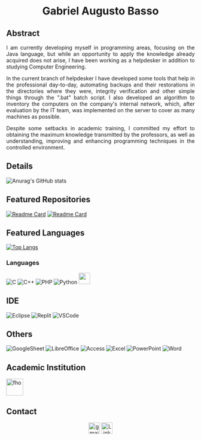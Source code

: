 <!-- o uso de # principal (título), qunado utilio ## são subcategorias (subtitulos) -->

<h1 align=center>Gabriel Augusto Basso</h1>

## Abstract
<p align=justify>I am currently developing myself in programming areas, focusing on the Java language, but while an opportunity to apply the knowledge already acquired does not arise, I have been working as a helpdesker in addition to studying Computer Engineering.</p>

<p align=justify>In the current branch of helpdesker I have developed some tools that help in the professional day-to-day, automating backups and their restorations in the directories where they were, integrity verification and other simple things through the ".bat" batch script. I also developed an algorithm to inventory the computers on the company's internal network, which, after evaluation by the IT team, was implemented on the server to cover as many machines as possible.</p>

<p align=justify>Despite some setbacks in academic training, I committed my effort to obtaining the maximum knowledge transmitted by the professors, as well as understanding, improving and enhancing programming techniques in the controlled environment.</p>


<!--
Importante, links: 
https://github.com/anuraghazra/github-readme-stats#github-stats-card
https://github.com/alexandresanlim/Badges4-README.md-Profile#-analytics-
https://devicon.dev/
https://getemoji.com/

Vídeo que explica como utilizar
https://www.youtube.com/watch?v=bcAym0r4wCg
-->

##
## Details
<!-- Esse código, faz um resumo do seu perfil-->
![Anurag's GitHub stats](https://github-readme-stats.vercel.app/api?username=BassoGabriel&show_icons=true&theme=dark)

##
## Featured Repositories
<!-- Destaque nos repositórios -->
[![Readme Card](https://github-readme-stats.vercel.app/api/pin/?username=BassoGabriel&repo=initPython&theme=dark)](https://github.com/BassoGabriel/InitPython)
[![Readme Card](https://github-readme-stats.vercel.app/api/pin/?username=BassoGabriel&repo=LotsBath&theme=dark)](https://github.com/BassoGabriel/LotsBath)


## 
## Featured Languages
<!-- Esta parte serve para deixar em destaque um item que eu queira no repositório principal -->
<!-- Não esquecer de alterar o username e repo, para alterar de qual usuário estará olhando o repositório-->
<!-- Este código mostra as linguagens utilizadas em seu perfíl, serve para descatar a quantidade de liguagens de programções e qual o conhecimento dela no perfíl -->
[![Top Langs](https://github-readme-stats.vercel.app/api/top-langs/?username=BassoGabriel&layout=donut&theme=dark)](https://github.com/BassoGabriel?tab=repositories)

### Languages
![C](https://img.shields.io/badge/C-00599C?style=for-the-badge&logo=c&logoColor=white)
![C++](https://img.shields.io/badge/C%2B%2B-00599C?style=for-the-badge&logo=c%2B%2B&logoColor=white)
![PHP](https://img.shields.io/badge/PHP-777BB4?style=for-the-badge&logo=php&logoColor=white)
![Python](https://img.shields.io/badge/Python-FFD43B?style=for-the-badge&logo=python&logoColor=blue)
<img src="https://cdn.jsdelivr.net/gh/devicons/devicon/icons/windows8/windows8-original.svg" height='30'/>      

##
## IDE
<!-- ![Delphi](https://img.shields.io/badge/Delphi_RAD_Studio-B22222?style=for-the-badge&logo=delphi&logoColor=white) -->
![Eclipse](https://img.shields.io/badge/Eclipse-2C2255?style=for-the-badge&logo=eclipse&logoColor=white)
![Replit](https://img.shields.io/badge/replit-667881?style=for-the-badge&logo=replit&logoColor=white)
![VSCode](https://img.shields.io/badge/VSCode-0078D4?style=for-the-badge&logo=visual%20studio%20code&logoColor=white)

##
## Others
![GoogleSheet](https://img.shields.io/badge/Google%20Sheets-34A853?style=for-the-badge&logo=google-sheets&logoColor=white)
![LibreOffice](https://img.shields.io/badge/LibreOffice-18A303?style=for-the-badge&logo=LibreOffice&logoColor=white)
![Access](https://img.shields.io/badge/Microsoft_Access-A4373A?style=for-the-badge&logo=microsoft-access&logoColor=white)
![Excel](https://img.shields.io/badge/Microsoft_Excel-217346?style=for-the-badge&logo=microsoft-excel&logoColor=white)
![PowerPoint](https://img.shields.io/badge/Microsoft_PowerPoint-B7472A?style=for-the-badge&logo=microsoft-powerpoint&logoColor=white)
![Word](https://img.shields.io/badge/Microsoft_Word-2B579A?style=for-the-badge&logo=microsoft-word&logoColor=white)

##
## Academic Institution
[<img src='https://www.fho.edu.br//assets/img/logo-fho-menor.png' alt='fho' height='45'>](https://www.fho.edu.br/)

##
## Contact
<!-- Jeito 1 - somente imagem
![Gmail](https://img.shields.io/badge/Gmail-D14836?style=for-the-badge&logo=gmail&logoColor=white) 
-->
<!-- Jeito 2 - link 
Obs.: Gmail não colocar link
-->
<div align=center>
<img src='https://img.shields.io/badge/Gmail-D14836?style=for-the-badge&logo=gmail&logoColor=white' alt='gmail' title='gabrielaugustobasso@gmail.com' height='30'>
<!--<a href='https://api.whatsapp.com/send/?phone=5519982703250&text=Ol%C3%A1%2C+vimos+seu+portfolio+no+GitHub+e+gostaria+de+nos+falarmos.+Qual+seria+o+melhor+momento+para+conversamos%3F&type=phone_number&app_absent=0'><img src='https://img.shields.io/badge/WhatsApp-25D366?style=for-the-badge&logo=whatsapp&logoColor=white' alt='whatsapp' title="+55 19 98270-3250" height='30'></a>-->
<a href='https://www.linkedin.com/in/gabriel-augusto-basso-1102b4ab/'><img src='https://img.shields.io/badge/LinkedIn-0077B5?style=for-the-badge&logo=linkedin&logoColor=white' alt='LinkedIn' height='30'></a>
</div>
